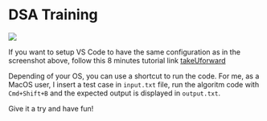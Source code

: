 # DSA Training

![](https://i.postimg.cc/cJBwKxDL/screenshot.png)

If you want to setup VS Code to have the same configuration as in the screenshot above, follow this 8 minutes tutorial link [takeUforward](https://www.youtube.com/watch?v=h3uDCJ5mvgw&t=6s)

Depending of your OS, you can use a shortcut to run the code. For me, as a MacOS user, I insert a test case in `input.txt` file, run the algoritm code with `Cmd+Shift+B` and the expected output is displayed in `output.txt`.

Give it a try and have fun!
